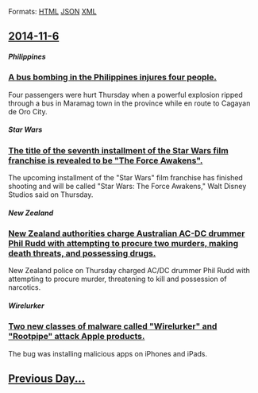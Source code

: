 
Formats: [HTML](2014/11/6/index.html)  [JSON](2014/11/6/index.json)  [XML](2014/11/6/index.xml)  

## [2014-11-6](/news/2014/11/6/index.md)

##### Philippines
### [A bus bombing in the Philippines injures four people. ](/news/2014/11/6/a-bus-bombing-in-the-philippines-injures-four-people.md)
Four passengers were hurt Thursday when a powerful explosion ripped through a bus in Maramag town in the province while en route to Cagayan de Oro City. 

##### Star Wars
### [The title of the seventh installment of the Star Wars film franchise is revealed to be "The Force Awakens". ](/news/2014/11/6/the-title-of-the-seventh-installment-of-the-star-wars-film-franchise-is-revealed-to-be-the-force-awakens.md)
The upcoming installment of the &quot;Star Wars&quot; film franchise has finished shooting and will be called &quot;Star Wars: The Force Awakens,&quot; Walt Disney Studios said on Thursday.

##### New Zealand
### [New Zealand authorities charge Australian AC-DC drummer Phil Rudd with attempting to procure two murders, making death threats, and possessing drugs. ](/news/2014/11/6/new-zealand-authorities-charge-australian-ac-dc-drummer-phil-rudd-with-attempting-to-procure-two-murders-making-death-threats-and-possessi.md)
New Zealand police on Thursday charged AC/DC drummer Phil Rudd with attempting to procure murder, threatening to kill and possession of narcotics.

##### Wirelurker
### [Two new classes of malware called "Wirelurker" and "Rootpipe" attack Apple products. ](/news/2014/11/6/two-new-classes-of-malware-called-wirelurker-and-rootpipe-attack-apple-products.md)
The bug was installing malicious apps on iPhones and iPads.

## [Previous Day...](/news/2014/11/5/index.md)

